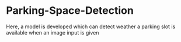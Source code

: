# Parking-Space-Detection
Here, a model is developed which can detect weather a parking slot is available when an image input is given
